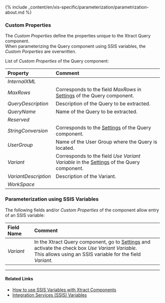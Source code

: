 
{% include _content/en/xis-specific/parameterization/parametrization-about.md  %}

### Custom Properties
The *Custom Properties* define the properties unique to the Xtract Query component. <br>
When parameterizing the Query component using SSIS variables, the *Custom Porperties* are overwritten.

List of *Custom Properties* of the Query component:

|Property|Comment|
|:----|:----|
| *InternalXML* | |
| *MaxRows* | Corresponds to the field *MaxRows* in [Settings](./settings) of the Query component.|
| *QueryDescription* | Description of the Query to be extracted.|
| *QueryName* | Name of the Query to be extracted.|
| *Reserved* | |
| *StringConversion* | Corresponds to the [Settings](./settings) of the Query component.|
| *UserGroup* | Name of the User Group where the Query is located.|
| *Variant* | Corresponds to the field *Use Variant Variable* in the [Settings](./settings) of the Query component. |
| *VariantDescription* | Description of the Variant.|
| *WorkSpace* | |

### Parameterization using SSIS Variables
The following fields and/or *Custom Properties* of the component allow entry of an SSIS variable:

|Field Name|Comment|
|:----|:----|
| *Variant* | In the Xtract Query component, go to [Settings](./settings) and activate the check box *Use Variant Variable*. <br>This allows using an SSIS variable for the field *Variant*. |

****
#### Related Links
- [How to use SSIS Variables with Xtract Components](../parameterization/parameterization-var) 
- [Integration Services (SSIS) Variables](https://docs.microsoft.com/en-us/sql/integration-services/integration-services-ssis-variables?view=sql-server-ver15)